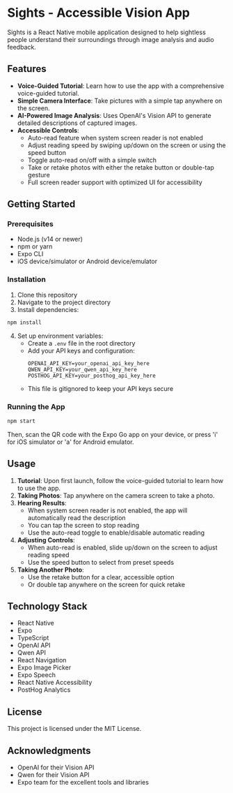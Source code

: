 # Sights - Accessible Vision App

Sights is a React Native mobile application designed to help sightless people understand their surroundings through image analysis and audio feedback.

## Features

- **Voice-Guided Tutorial**: Learn how to use the app with a comprehensive voice-guided tutorial.
- **Simple Camera Interface**: Take pictures with a simple tap anywhere on the screen.
- **AI-Powered Image Analysis**: Uses OpenAI's Vision API to generate detailed descriptions of captured images.
- **Accessible Controls**:
  - Auto-read feature when system screen reader is not enabled
  - Adjust reading speed by swiping up/down on the screen or using the speed button
  - Toggle auto-read on/off with a simple switch
  - Take or retake photos with either the retake button or double-tap gesture
  - Full screen reader support with optimized UI for accessibility

## Getting Started

### Prerequisites

- Node.js (v14 or newer)
- npm or yarn
- Expo CLI
- iOS device/simulator or Android device/emulator

### Installation

1. Clone this repository
2. Navigate to the project directory
3. Install dependencies:
```bash
npm install
```
4. Set up environment variables:
   - Create a `.env` file in the root directory
   - Add your API keys and configuration:
     ```
     OPENAI_API_KEY=your_openai_api_key_here
     QWEN_API_KEY=your_qwen_api_key_here
     POSTHOG_API_KEY=your_posthog_api_key_here
     ```
   - This file is gitignored to keep your API keys secure

### Running the App

```bash
npm start
```
Then, scan the QR code with the Expo Go app on your device, or press 'i' for iOS simulator or 'a' for Android emulator.

## Usage

1. **Tutorial**: Upon first launch, follow the voice-guided tutorial to learn how to use the app.
2. **Taking Photos**: Tap anywhere on the camera screen to take a photo.
3. **Hearing Results**: 
   - When system screen reader is not enabled, the app will automatically read the description
   - You can tap the screen to stop reading
   - Use the auto-read toggle to enable/disable automatic reading
4. **Adjusting Controls**:
   - When auto-read is enabled, slide up/down on the screen to adjust reading speed
   - Use the speed button to select from preset speeds
5. **Taking Another Photo**: 
   - Use the retake button for a clear, accessible option
   - Or double tap anywhere on the screen for quick retake

## Technology Stack

- React Native
- Expo
- TypeScript
- OpenAI API
- Qwen API
- React Navigation
- Expo Image Picker
- Expo Speech
- React Native Accessibility
- PostHog Analytics

## License

This project is licensed under the MIT License.

## Acknowledgments

- OpenAI for their Vision API
- Qwen for their Vision API
- Expo team for the excellent tools and libraries 
